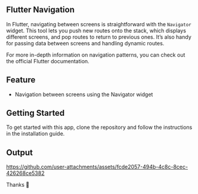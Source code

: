


## Flutter Navigation

In Flutter, navigating between screens is straightforward with the `Navigator` widget. This tool lets you push new routes onto the stack, which displays different screens, and pop routes to return to previous ones. It’s also handy for passing data between screens and handling dynamic routes.

For more in-depth information on navigation patterns, you can check out the official Flutter documentation.

## Feature

- Navigation between screens using the Navigator widget



## Getting Started

To get started with this app, clone the repository and follow the instructions in the installation guide.

## Output 




https://github.com/user-attachments/assets/fcde2057-494b-4c8c-8cec-426268ce5382

Thanks 🌺
